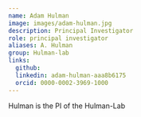 ```yaml
---
name: Adam Hulman
image: images/adam-hulman.jpg
description: Principal Investigator
role: principal investigator
aliases: A. Hulman
group: Hulman-lab
links:
  github: 
  linkedin: adam-hulman-aaa8b6175
  orcid: 0000-0002-3969-1000
---
```


Hulman is the PI of the Hulman-Lab
